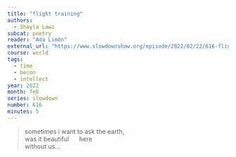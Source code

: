 ```yaml
---
title: "flight training"
authors:
  - Shayla Lawz
subcat: poetry
reader: "Ada Limón"
external_url: "https://www.slowdownshow.org/episode/2022/02/22/616-flight-training"
course: world
tags:
  - time
  - becon
  - intellect
year: 2022
month: feb
series: slowdown
number: 616
minutes: 5
---
```


> sometimes i want to ask the earth,  
was&nbsp;it&nbsp;beautiful &nbsp;&nbsp;&nbsp;&nbsp;&nbsp;here  
without us...
